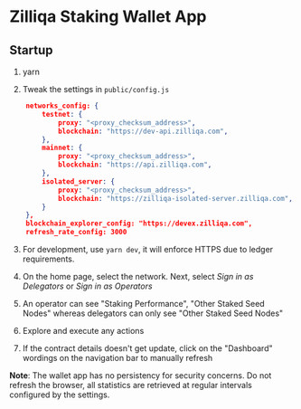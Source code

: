 # Zilliqa Staking Wallet App

## Startup

1. yarn

2. Tweak the settings in `public/config.js`
```json
    networks_config: {
        testnet: {
            proxy: "<proxy_checksum_address>",
            blockchain: "https://dev-api.zilliqa.com",
        },
        mainnet: {
            proxy: "<proxy_checksum_address>",
            blockchain: "https://api.zilliqa.com",
        },
        isolated_server: {
            proxy: "<proxy_checksum_address>",
            blockchain: "https://zilliqa-isolated-server.zilliqa.com",
        }
    },
    blockchain_explorer_config: "https://devex.zilliqa.com",
    refresh_rate_config: 3000
``` 

3. For development, use `yarn dev`, it will enforce HTTPS due to ledger requirements.

4. On the home page, select the network. Next, select _Sign in as Delegators_ or _Sign in as Operators_

5. An operator can see "Staking Performance", "Other Staked Seed Nodes" whereas delegators can only see "Other Staked Seed Nodes"

6. Explore and execute any actions

7. If the contract details doesn't get update, click on the "Dashboard" wordings on the navigation bar to manually refresh


**Note**: The wallet app has no persistency for security concerns.
Do not refresh the browser, all statistics are retrieved at regular intervals configured by the settings.

